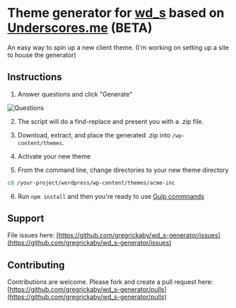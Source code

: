 # Theme generator for [wd_s](https://github.com/WebDevStudios/wd_s) based on [Underscores.me](https://github.com/Automattic/underscores.me/) (BETA)

An easy way to spin up a new client theme. (I'm working on setting up a site to house the generator)

## Instructions

1) Answer questions and click "Generate"

![Questions](https://dl.dropbox.com/s/1z6xwhc00uavj61/Screenshot%202016-04-04%2010.37.00.jpg?dl=1)

2) The script will do a find-replace and present you with a .zip file. 

3) Download, extract, and place the generated .zip into `/wp-content/themes`.

4) Activate your new theme

5) From the command line, change directories to your new theme directory

```bash
cd /your-project/wordpress/wp-content/themes/acme-inc
```

6) Run `npm install` and then you're ready to use [Gulp commnands](https://github.com/WebDevStudios/wd_s#gulp-tasks)

## Support
File issues here: [https://github.com/gregrickaby/wd_s-generator/issues](https://github.com/gregrickaby/wd_s-generator/issues)

## Contributing
Contributions are welcome. Please fork and create a pull request here: [https://github.com/gregrickaby/wd_s-generator/pulls](https://github.com/gregrickaby/wd_s-generator/pulls)